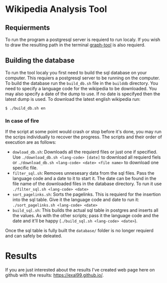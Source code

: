 # Wikipedia Analysis Tool #

## Requierments ##
To run the program a postgresql server is requierd to run localy. If you wish to draw the resulting path in the terminal [graph-tool](https://graph-tool.skewed.de/) is also requierd.

## Building the database ## 

To run the tool localy you first need to build the sql database on your computer. This requiers a postgresql server to be running on the computer. To build the database run the `build_db.sh` file in the `builddb` directory. You need to specify a language code for the wikipedia to be downloaded. You may also specify a date of the dump to use. If no date is specifyed then the latest dump is used. To download the latest english wikipedia run:

    $ ./build_db.sh en

### In case of fire ###

If the script at some point would crash or stop before it's done, you may run the scrips individually to recover the progress. The scripts and their order of execution are as follows:

- `dowload_db.sh`: Downloads all the requierd files or just one if specified. Use `./download_db.sh <lang-code> [date]` to download all requierd fiels or `./download_db.sh <lang-code> <date> <file name>` to download one specific file.
- `filter_sql.sh`: Removes unnesesary data from the sql files. Pass the language code and a date to it to start it. The date can be found in the file name of the downloaded files in the database directory. To run it use `./filter_sql.sh <lang-code> <date>`
- `sort_pagelinks.sh`: Sorts the pagelinks. This is requierd for the insertion into the sql table. Give it the language code and date to run it: `./sort_pagelinks.sh <lang-code> <date>`
- `build_sql.sh`: This builds the actual sql table in postgres and inserts all the values. As with the other scripts; pass it the language code and the date and it'll be happy (`./build_sql.sh <lang-code> <date>`).

Once the sql table is fully built the `database/` folder is no longer requierd and can safely be deleated.

# Results #

If you are just interested about the results I've created web page here on github with the results: https://exal99.github.io/.

